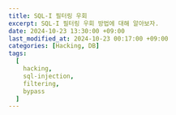 ```yaml
---
title: SQL-I 필터링 우회
excerpt: SQL-I 필터링 우회 방법에 대해 알아보자.
date: 2024-10-23 13:30:00 +09:00
last_modified_at: 2024-10-23 00:17:00 +09:00
categories: [Hacking, DB]
tags:
  [
    hacking,
    sql-injection,
    filtering,
    bypass
  ]
---
```

 
